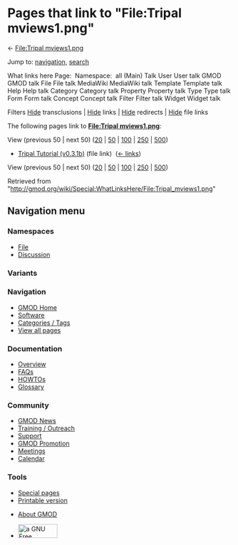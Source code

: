 <div id="mw-page-base" class="noprint">

</div>

<div id="mw-head-base" class="noprint">

</div>

<div id="content" class="mw-body" role="main">

<span id="top"></span>

<div id="mw-js-message" style="display:none;">

</div>



# <span dir="auto">Pages that link to "File:Tripal mviews1.png"</span>

<div id="bodyContent">

<div id="contentSub">

← [File:Tripal
mviews1.png](/wiki/File:Tripal_mviews1.png "File:Tripal mviews1.png")

</div>

<div id="jump-to-nav" class="mw-jump">

Jump to: [navigation](#mw-navigation), [search](#p-search)

</div>

<div id="mw-content-text">

What links here Page:  Namespace:  all (Main) Talk User User talk GMOD
GMOD talk File File talk MediaWiki MediaWiki talk Template Template talk
Help Help talk Category Category talk Property Property talk Type Type
talk Form Form talk Concept Concept talk Filter Filter talk Widget
Widget talk

Filters
[Hide](/mediawiki/index.php?title=Special:WhatLinksHere/File:Tripal_mviews1.png&hidetrans=1 "Special:WhatLinksHere/File:Tripal mviews1.png")
transclusions \|
[Hide](/mediawiki/index.php?title=Special:WhatLinksHere/File:Tripal_mviews1.png&hidelinks=1 "Special:WhatLinksHere/File:Tripal mviews1.png")
links \|
[Hide](/mediawiki/index.php?title=Special:WhatLinksHere/File:Tripal_mviews1.png&hideredirs=1 "Special:WhatLinksHere/File:Tripal mviews1.png")
redirects \|
[Hide](/mediawiki/index.php?title=Special:WhatLinksHere/File:Tripal_mviews1.png&hideimages=1 "Special:WhatLinksHere/File:Tripal mviews1.png")
file links

The following pages link to **[File:Tripal
mviews1.png](/wiki/File:Tripal_mviews1.png "File:Tripal mviews1.png")**:

View (previous 50 \| next 50)
([20](/mediawiki/index.php?title=Special:WhatLinksHere/File:Tripal_mviews1.png&limit=20 "Special:WhatLinksHere/File:Tripal mviews1.png")
\|
[50](/mediawiki/index.php?title=Special:WhatLinksHere/File:Tripal_mviews1.png&limit=50 "Special:WhatLinksHere/File:Tripal mviews1.png")
\|
[100](/mediawiki/index.php?title=Special:WhatLinksHere/File:Tripal_mviews1.png&limit=100 "Special:WhatLinksHere/File:Tripal mviews1.png")
\|
[250](/mediawiki/index.php?title=Special:WhatLinksHere/File:Tripal_mviews1.png&limit=250 "Special:WhatLinksHere/File:Tripal mviews1.png")
\|
[500](/mediawiki/index.php?title=Special:WhatLinksHere/File:Tripal_mviews1.png&limit=500 "Special:WhatLinksHere/File:Tripal mviews1.png"))

- [Tripal Tutorial
  (v0.3.1b)](/wiki/Tripal_Tutorial_(v0.3.1b) "Tripal Tutorial (v0.3.1b)")
  (file link) ‎ <span class="mw-whatlinkshere-tools">([←
  links](/mediawiki/index.php?title=Special:WhatLinksHere&target=Tripal+Tutorial+%28v0.3.1b%29 "Special:WhatLinksHere"))</span>

View (previous 50 \| next 50)
([20](/mediawiki/index.php?title=Special:WhatLinksHere/File:Tripal_mviews1.png&limit=20 "Special:WhatLinksHere/File:Tripal mviews1.png")
\|
[50](/mediawiki/index.php?title=Special:WhatLinksHere/File:Tripal_mviews1.png&limit=50 "Special:WhatLinksHere/File:Tripal mviews1.png")
\|
[100](/mediawiki/index.php?title=Special:WhatLinksHere/File:Tripal_mviews1.png&limit=100 "Special:WhatLinksHere/File:Tripal mviews1.png")
\|
[250](/mediawiki/index.php?title=Special:WhatLinksHere/File:Tripal_mviews1.png&limit=250 "Special:WhatLinksHere/File:Tripal mviews1.png")
\|
[500](/mediawiki/index.php?title=Special:WhatLinksHere/File:Tripal_mviews1.png&limit=500 "Special:WhatLinksHere/File:Tripal mviews1.png"))

</div>

<div class="printfooter">

Retrieved from
"<http://gmod.org/wiki/Special:WhatLinksHere/File:Tripal_mviews1.png>"

</div>

<div id="catlinks" class="catlinks catlinks-allhidden">

</div>

<div class="visualClear">

</div>

</div>

</div>

<div id="mw-navigation">

## Navigation menu

<div id="mw-head">



<div id="left-navigation">

<div id="p-namespaces" class="vectorTabs" role="navigation"
aria-labelledby="p-namespaces-label">

### Namespaces

- <span id="ca-nstab-image"><a href="/wiki/File:Tripal_mviews1.png" accesskey="c"
  title="View the file page [c]">File</a></span>
- <span id="ca-talk"><a
  href="/mediawiki/index.php?title=File_talk:Tripal_mviews1.png&amp;action=edit&amp;redlink=1"
  accesskey="t"
  title="Discussion about the content page [t]">Discussion</a></span>

</div>

<div id="p-variants" class="vectorMenu emptyPortlet" role="navigation"
aria-labelledby="p-variants-label">

### 

### Variants[](#)

<div class="menu">

</div>

</div>

</div>

<div id="right-navigation">





</div>



</div>

</div>

</div>

<div id="mw-panel">

<div id="p-logo" role="banner">

<a href="/wiki/Main_Page"
style="background-image: url(http://gmod.org/images/GMOD-cogs.png);"
title="Visit the main page"></a>

</div>

<div id="p-Navigation" class="portal" role="navigation"
aria-labelledby="p-Navigation-label">

### Navigation

<div class="body">

- <span id="n-GMOD-Home">[GMOD Home](/wiki/Main_Page)</span>
- <span id="n-Software">[Software](/wiki/GMOD_Components)</span>
- <span id="n-Categories-.2F-Tags">[Categories /
  Tags](/wiki/Categories)</span>
- <span id="n-View-all-pages">[View all
  pages](/wiki/Special:AllPages)</span>

</div>

</div>

<div id="p-Documentation" class="portal" role="navigation"
aria-labelledby="p-Documentation-label">

### Documentation

<div class="body">

- <span id="n-Overview">[Overview](/wiki/Overview)</span>
- <span id="n-FAQs">[FAQs](/wiki/Category:FAQ)</span>
- <span id="n-HOWTOs">[HOWTOs](/wiki/Category:HOWTO)</span>
- <span id="n-Glossary">[Glossary](/wiki/Glossary)</span>

</div>

</div>

<div id="p-Community" class="portal" role="navigation"
aria-labelledby="p-Community-label">

### Community

<div class="body">

- <span id="n-GMOD-News">[GMOD News](/wiki/GMOD_News)</span>
- <span id="n-Training-.2F-Outreach">[Training /
  Outreach](/wiki/Training_and_Outreach)</span>
- <span id="n-Support">[Support](/wiki/Support)</span>
- <span id="n-GMOD-Promotion">[GMOD
  Promotion](/wiki/GMOD_Promotion)</span>
- <span id="n-Meetings">[Meetings](/wiki/Meetings)</span>
- <span id="n-Calendar">[Calendar](/wiki/Calendar)</span>

</div>

</div>

<div id="p-tb" class="portal" role="navigation"
aria-labelledby="p-tb-label">

### Tools

<div class="body">

- <span id="t-specialpages"><a href="/wiki/Special:SpecialPages" accesskey="q"
  title="A list of all special pages [q]">Special pages</a></span>
- <span id="t-print"><a
  href="/mediawiki/index.php?title=Special:WhatLinksHere/File:Tripal_mviews1.png&amp;printable=yes"
  rel="alternate" accesskey="p"
  title="Printable version of this page [p]">Printable version</a></span>

</div>

</div>

</div>

</div>

<div id="footer" role="contentinfo">

- <span id="footer-places-about">[About
  GMOD](/wiki/GMOD:About "GMOD:About")</span>

<!-- -->

- <span id="footer-copyrightico">[<img src="http://www.gnu.org/graphics/gfdl-logo-small.png" width="88"
  height="31" alt="a GNU Free Documentation License" />](http://www.gnu.org/licenses/fdl-1.3.html)</span>


<div style="clear:both">

</div>

</div>

